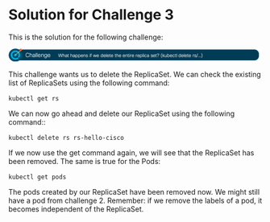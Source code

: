# Solution for Challenge 3

This is the solution for the following challenge:

![Challenge 3](../../img/challenge3.png?raw=true "Challenge 3")

This challenge wants us to delete the ReplicaSet. We can check the existing list of ReplicaSets using the following command:

```
kubectl get rs
```

We can now go ahead and delete our ReplicaSet using the following command::

```
kubectl delete rs rs-hello-cisco
```

If we now use the get command again, we will see that the ReplicaSet has been removed. The same is true for the Pods:


```
kubectl get pods
```

The pods created by our ReplicaSet have been removed now. We might still have a pod from challenge 2. Remember: if we remove the labels of a pod, it becomes independent of the ReplicaSet.
